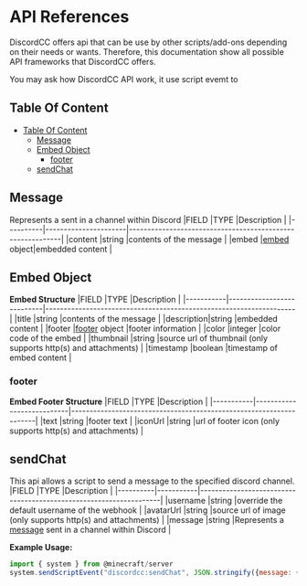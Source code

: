 # API References
DiscordCC offers api that can be use by other scripts/add-ons depending on their needs or wants. Therefore, this documentation show all possible API frameworks that DiscordCC offers.

You may ask how DiscordCC API work, it use script evemt to

## Table Of Content
- [Table Of Content](#table-of-content)
  - [Message](#message)
  - [Embed Object](#embed-object)
    - [footer](#footer)
  - [sendChat](#sendchat)

## Message
Represents a sent in a channel within Discord
|FIELD     |TYPE                  |Description                                                |
|----------|----------------------|-----------------------------------------------------------|
|content   |string                |contents of the message                                    |
|embed     |[embed](#embed-object) object|embedded content                                           |

## Embed Object
**Embed Structure**
|FIELD      |TYPE                       |Description                                                         |
|-----------|---------------------------|--------------------------------------------------------------------|
|title      |string                     |contents of the message                                             |
|description|string                     |embedded content                                                    |
|footer     |[footer](#footer) object   |footer information                                                  |
|color      |integer                    |color code of the embed                                             |
|thumbnail  |string                     |source url of thumbnail (only supports http(s) and attachments)     |
|timestamp  |boolean                    |timestamp of embed content                                          |

### footer
**Embed Footer Structure**
|FIELD      |TYPE                       |Description                                                         |
|-----------|---------------------------|--------------------------------------------------------------------|
|text       |string                     |footer text                                                         |
|iconUrl    |string                     |url of footer icon (only supports http(s) and attachments)          |


## sendChat
This api allows a script to send a message to the specified discord channel.
|FIELD     |TYPE       |Description                                                        |
|----------|-----------|-------------------------------------------------------------------|
|username  |string     |override the default username of the webhook                       |
|avatarUrl |string     |source url of image (only supports http(s) and attachments)        |
|message   |string     |Represents a [message](#message) sent in a channel within Discord  |

**Example Usage:**
```javascript
import { system } from @minecraft/server
system.sendScriptEvent("discordcc:sendChat", JSON.stringify({message: {content: message}, username: player.name}))
```